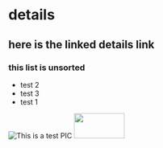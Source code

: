 # details 
## here is the linked details link

### this list is unsorted 
* test 2
* test 3
* test 1 

![This is a test PIC](san-juan-mountains.avif "San Juan Mountains")
<img src="san-juan-mountains.avif" width="100" height="50">